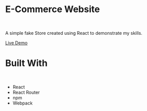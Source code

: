 <h1>E-Commerce Website</h1>
</br>
<p>A simple fake Store created using React to demonstrate my skills.</p>
<a href="https://elarrouji.github.io/e-comerce-website/"><p>Live Demo</p></a>
<h1>Built With</h1>
<br>
<ul>
	<li>React</li>
	<li>React Router</li>
	<li>npm</li>
	<li>Webpack</li>
</ul>
